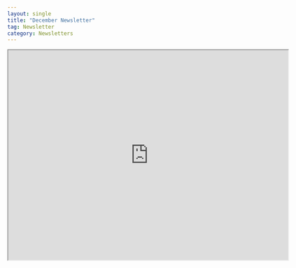 ```yaml
---
layout: single
title: "December Newsletter"
tag: Newsletter
category: Newsletters
---
```

<iframe src="https://drive.google.com/file/d/1EwKd5fOtLIugjzvsukTYJJdg3UpMLUhj/preview" width="640" height="480" allow="autoplay"></iframe>
